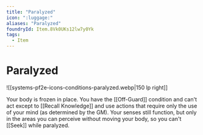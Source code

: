 ```yaml
---
title: "Paralyzed"
icon: ":luggage:"
aliases: "Paralyzed"
foundryId: Item.8Vk0UKs12lw7y0Yk
tags:
  - Item
---
```


# Paralyzed
![[systems-pf2e-icons-conditions-paralyzed.webp|150 lp right]]

Your body is frozen in place. You have the [[Off-Guard]] condition and can't act except to [[Recall Knowledge]] and use actions that require only the use of your mind (as determined by the GM). Your senses still function, but only in the areas you can perceive without moving your body, so you can't [[Seek]] while paralyzed.


